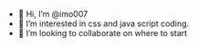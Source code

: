 - 👋 Hi, I’m @imo007
- 👀 I’m interested in css and java script coding.
- 💞️ I’m looking to collaborate on where to start

<!---
imo007/imo007 is a ✨ special ✨ repository because its `README.md` (this file) appears on your GitHub profile.
You can click the Preview link to take a look at your changes.
--->
